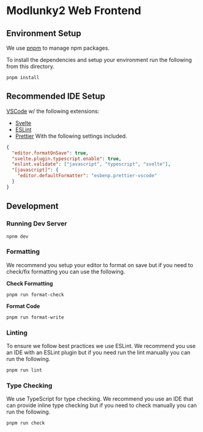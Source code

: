 # Modlunky2 Web Frontend

## Environment Setup

We use [pnpm](https://pnpm.io/installation) to manage npm packages.

To install the dependencies and setup your environment run the following from this directory.

```shell
pnpm install
```

## Recommended IDE Setup

[VSCode](https://code.visualstudio.com/) w/ the following extensions:

- [Svelte](https://marketplace.visualstudio.com/items?itemName=svelte.svelte-vscode)
- [ESLint](https://marketplace.visualstudio.com/items?itemName=dbaeumer.vscode-eslint)
- [Prettier](https://marketplace.visualstudio.com/items?itemName=esbenp.prettier-vscode)
  With the following settings included.

```json
{
  "editor.formatOnSave": true,
  "svelte.plugin.typescript.enable": true,
  "eslint.validate": ["javascript", "typescript", "svelte"],
  "[javascript]": {
    "editor.defaultFormatter": "esbenp.prettier-vscode"
  }
}
```

## Development

### Running Dev Server

```shell
npnm dev
```

### Formatting

We recommend you setup your editor to format on save but if you need to check/fix formatting you can use the following.

**Check Formatting**

```shell
pnpm run format-check
```

**Format Code**

```shell
pnpm run format-write
```

### Linting

To ensure we follow best practices we use ESLint. We recommend you use an IDE with an
ESLint plugin but if you need run the lint manually you can run the following.

```shell
pnpm run lint
```

### Type Checking

We use TypeScript for type checking. We recommend you use an IDE that can provide inline
type checking but if you need to check manually you can run the following.

```shell
pnpm run check
```
